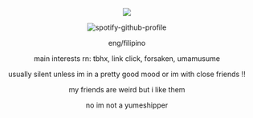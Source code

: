 <div align="center">

![](https://komarev.com/ghpvc/?username=weather-girl&label=trust+value&color=5d7d45)
  
![spotify-github-profile](https://spotify-github-profile.kittinanx.com/api/view?uid=0peo08kixd2cq5azcvpkxhvb5&cover_image=true&theme=natemoo-re&show_offline=false&background_color=121212&interchange=false&bar_color=76ade8&bar_color_cover=false)

eng/filipino

main interests rn: tbhx, link click, forsaken, umamusume

usually silent unless im in a pretty good mood or im with close friends !!

my friends are weird but i like them

no im not a yumeshipper
</div>
